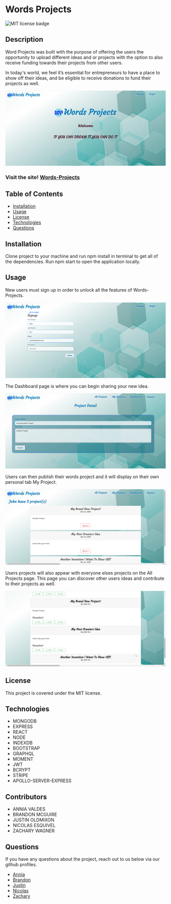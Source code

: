 # Words Projects
![MIT license badge](https://img.shields.io/badge/license-MIT-green)

## Description

Word Projects was built with the purpose of offering the users the opportunity to upload different ideas and or projects with the option to also receive funding towards their projects from other users.

In today's world, we feel it’s essential for entrepreneurs to have a place to show off their ideas, and be eligible to receive donations to fund their projects as well.


![Home Page](./client/src/assets/homepage.png)

### Visit the site! [Words-Projects](https://word-project1.herokuapp.com/)

## Table of Contents
  * [Installation](#installation)
  * [Usage](#usage)
  * [License](#license)
  * [Technologies](#technologies)
  * [Questions](#questions)

## Installation
  Clone project to your machine and run npm install in terminal to get all of the dependencies. Run npm start to open the application locally.

## Usage
  New users must sign up in order to unlock all the features of Words-Projects.

  ![Signup Page](./client/src/assets/signup.png)

  The Dashboard page is where you can begin sharing your new idea.

  ![Dashboard Page](./client/src/assets/dashboard.png)

  Users can then publish their words project and it will display on their own personal tab My Project. 

  ![My Projects Page](./client/src/assets/myproject.png)

  Users projects will also appear with everyone elses projects on the All Projects page. This page you can discover other users ideas and contribute to their projects as well. 

  ![All Projects Page](./client/src/assets/allproject.png)

## License 
  This project is covered under the MIT license.

## Technologies

- MONGODB
- EXPRESS
- REACT
- NODE
- INDEXDB
- BOOTSTRAP
- GRAPHQL
- MOMENT
- JWT
- BCRYPT
- STRIPE
- APOLLO-SERVER-EXPRESS

## Contributors
- ANNIA VALDES
- BRANDON MCGUIRE
- JUSTIN OLDMIXON
- NICOLAS ESQUIVEL
- ZACHARY WAGNER

## Questions
  If you have any questions about the project, reach out to us below via our github profiles. 

  - [Annia](https://github.com/anniavd) 
  - [Brandon](https://github.com/brandonmcguire1992)
  - [Justin](https://github.com/jeoldmixon)
  - [Nicolas](https://github.com/NIKO09ES)
  - [Zachary](https://github.com/ZachWagner1)
